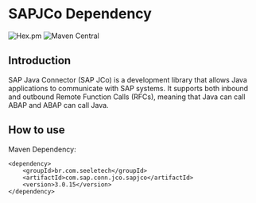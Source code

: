 # SAPJCo Dependency

![Hex.pm](https://img.shields.io/hexpm/l/plug.svg?color=green)
![Maven Central](https://img.shields.io/maven-central/v/com.github.virtualcry/com.sap.conn.jco.sapjco.svg)

## Introduction
SAP Java Connector (SAP JCo) is a development library that allows Java applications to communicate with SAP systems. 
It supports both inbound and outbound Remote Function Calls (RFCs), meaning that Java can call ABAP and ABAP can call Java.

## How to use

Maven Dependency:

```
<dependency>
    <groupId>br.com.seeletech</groupId>
    <artifactId>com.sap.conn.jco.sapjco</artifactId>
    <version>3.0.15</version>
</dependency>
```